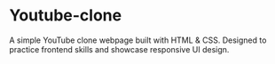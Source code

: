 # Youtube-clone
A simple YouTube clone webpage built with HTML &amp; CSS.  Designed to practice frontend skills and showcase responsive UI design.
